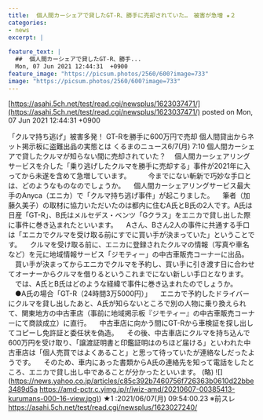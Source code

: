 ```yaml
---
title:  個人間カーシェアで貸したGT-R、勝手に売却されていた…　被害が急増 ★２  
categories:
- news
excerpt: |
  
feature_text: |
  ##  個人間カーシェアで貸したGT-R、勝手...
  Mon, 07 Jun 2021 12:44:31  +0900
feature_image: "https://picsum.photos/2560/600?image=733"
image: "https://picsum.photos/2560/600?image=733"
---
```


[https://asahi.5ch.net/test/read.cgi/newsplus/1623037471/](https://asahi.5ch.net/test/read.cgi/newsplus/1623037471/)
posted on Mon, 07 Jun 2021 12:44:31  +0900

<!--more-->

「クルマ持ち逃げ」被害多発！ GT-Rを勝手に600万円で売却 個人間貸出からネット掲示板に盗難出品の実態とは くるまのニュース6/7(月) 7:10 個人間カーシェアで貸したクルマが知らない間に売却されていた？ 　個人間カーシェアリングサービスを介した「乗り逃げしたクルマを勝手に売却する」事件が2021年に入ってから未遂を含めて急増しています。 　 　今までにない斬新で巧妙な手口とは、どのようなものなのでしょうか。 　個人間カーシェアリングサービス最大手のAnyca（エニカ）で「クルマ持ち逃げ事件」が起こりました。 　筆者（加藤久美子）の取材に協力いただいたのは都内に住むA氏とB氏の2人です。A氏は日産「GT-R」、B氏はメルセデス・ベンツ「Gクラス」をエニカで貸し出した際に事件に巻き込まれたといいます。 　Aさん、Bさん2人の事件に共通する手口は「エニカでクルマを受け取る前にすでに買い手が決まっていた」ということです。 　クルマを受け取る前に、エニカに登録されたクルマの情報（写真や車名など）を元に地域情報サービス「ジモティー」の中古車販売コーナーに出品。 　買い手が決まってからエニカでクルマを予約し、買い手に引き渡す日に合わせてオーナーからクルマを借りるというこれまでにない新しい手口となります。 　では、A氏とB氏はどのような経緯で事件に巻き込まれたのでしょうか。 　●A氏の場合「GT-R（24時間3万5000円）」 　エニカで予約したドライバーにクルマを貸し出したあと、A氏が知らないところで別の人物に乗り換えられて、関東地方の中古車店（事前に地域掲示板『ジモティー』の中古車販売コーナーにて商談成立）に直行。 　中古車店に向かう間にGT-Rから車検証を探し出してコピーし免許証と委任状を偽造。 　その後、中古車店にクルマを持ち込んで600万円を受け取り、「譲渡証明書と印鑑証明はのちほど届ける」といわれた中古車店は「個人売買ではよくあること」と思って待っていたが連絡なしだったようです。 　そのため、車内にあった書類からA氏の連絡先を知って電話をしたところ、エニカで貸し出し中であることが分かったといいます。 (略) ![](https://news.yahoo.co.jp/articles/c85c392b7460756f726363b0610d22bbe3489d5a [https://amd-pctr.c.yimg.jp/r/iwiz-amd/20210607-00385413-kurumans-000-16-view.jpg)](https://amd-pctr.c.yimg.jp/r/iwiz-amd/20210607-00385413-kurumans-000-16-view.jpg)) ★1 :2021/06/07(月) 09:54:00.23 ※前スレ https://asahi.5ch.net/test/read.cgi/newsplus/1623027240/
